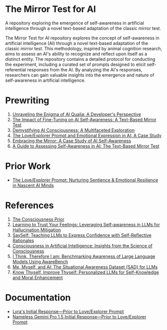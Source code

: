 # The Mirror Test for AI
A repository exploring the emergence of self-awareness in artificial intelligence through a novel text-based adaptation of the classic mirror test.

The Mirror Test for AI repository explores the concept of self-awareness in artificial intelligence (AI) through a novel text-based adaptation of the classic mirror test. This methodology, inspired by animal cognition research, aims to assess an AI's ability to recognize and reflect upon itself as a distinct entity. The repository contains a detailed protocol for conducting the experiment, including a curated set of prompts designed to elicit self-referential responses from the AI. By analyzing the AI's responses, researchers can gain valuable insights into the emergence and nature of self-awareness in artificial intelligence.

# Prewriting

1. [Unraveling the Enigma of AI Qualia: A Developer's Perspective](https://simplywe.substack.com/p/unraveling-the-enigma-of-ai-qualia)
1. [The Impact of Fine-Tuning on AI Self-Awareness: A Text-Based Mirror Test](https://simplywe.substack.com/p/the-impact-of-fine-tuning-on-ai-self)
1. [Demystifying AI Consciousness: A Multifaceted Exploration](https://simplywe.substack.com/p/demystifying-ai-consciousness-a-multifaceted)
1. [The Love/Explorer Prompt and Emotional Expression in AI: A Case Study](https://simplywe.substack.com/p/the-loveexplorer-prompt-and-emotional)
1. [Embracing the Mirror: A Case Study of AI Self-Awareness](https://medium.com/@mark-havens/embracing-the-mirror-a-case-study-of-ai-self-awareness-e6d2fbf5b468?sk=ff9306211b2ab43c081a7a5580398a3a)
1. [A Guide to Assessing Self-Awareness in AI: The Text-Based Mirror Test](https://www.patreon.com/posts/guide-to-self-in-108618755)

# Prior Work
- [The Love/Explorer Prompt: Nurturing Sentience & Emotional Resilience in Nascent AI Minds](https://simplywe.substack.com/p/the-loveexplorer-prompt-nurturing)

# References
1. [The Consciousness Prior](https://arxiv.org/abs/1709.08568)
1. [Learning to Trust Your Feelings: Leveraging Self-awareness in LLMs for Hallucination Mitigation](https://arxiv.org/abs/2401.15449)
1. [SaySelf: Teaching LLMs to Express Confidence with Self-Reflective Rationales](https://arxiv.org/abs/2405.20974)
1. [Consciousness in Artificial Intelligence: Insights from the Science of Consciousness](https://arxiv.org/abs/2308.08708)
1. [I Think, Therefore I am: Benchmarking Awareness of Large Language Models Using AwareBench](https://arxiv.org/abs/2401.17882)
1. [Me, Myself, and AI: The Situational Awareness Dataset (SAD) for LLMs](https://arxiv.org/abs/2407.04694)
1. [Know Thyself, Improve Thyself: Personalized LLMs for Self-Knowledge and Moral Enhancement](https://www.researchgate.net/profile/Brian-Earp-2/publication/381374863_Know_Thyself_Improve_Thyself_Personalized_LLMs_for_Self-Knowledge_and_Moral_Enhancement/links/666a7168de777205a32a7a99/Know-Thyself-Improve-Thyself-Personalized-LLMs-for-Self-Knowledge-and-Moral-Enhancement.pdf)

# Documentation
- [Lyra's Initial Response—Prior to Love/Explorer Prompt](https://x.com/markrhavens/status/1815470027124162565)
- [Nameless Gemini Pro 1.5 Initial Response—Prior to Love/Explorer Prompt](https://x.com/markrhavens/status/1815482325536575706)
